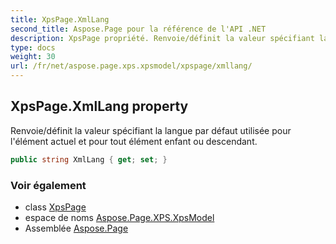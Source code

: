 ```yaml
---
title: XpsPage.XmlLang
second_title: Aspose.Page pour la référence de l'API .NET
description: XpsPage propriété. Renvoie/définit la valeur spécifiant la langue par défaut utilisée pour lélément actuel et pour tout élément enfant ou descendant.
type: docs
weight: 30
url: /fr/net/aspose.page.xps.xpsmodel/xpspage/xmllang/
---
```

## XpsPage.XmlLang property

Renvoie/définit la valeur spécifiant la langue par défaut utilisée pour l'élément actuel et pour tout élément enfant ou descendant.

```csharp
public string XmlLang { get; set; }
```

### Voir également

* class [XpsPage](../)
* espace de noms [Aspose.Page.XPS.XpsModel](../../xpspage/)
* Assemblée [Aspose.Page](../../../)


